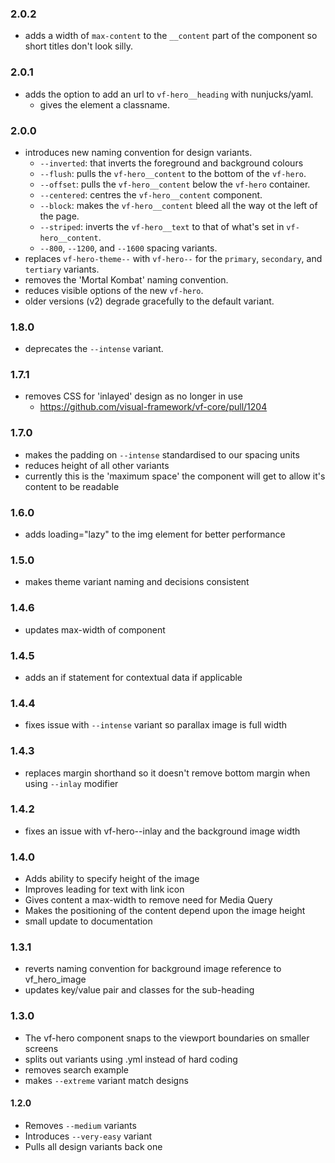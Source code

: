 ### 2.0.2

* adds a width of `max-content` to the `__content` part of the component so short titles don't look silly.

### 2.0.1

* adds the option to add an url to `vf-hero__heading` with nunjucks/yaml.
  * gives the element a classname.

### 2.0.0

* introduces new naming convention for design variants.
  * `--inverted`: that inverts the foreground and background colours
  * `--flush`: pulls the `vf-hero__content` to the bottom of the `vf-hero`.
  * `--offset`: pulls the `vf-hero__content` below the `vf-hero` container.
  * `--centered`: centres the `vf-hero__content` component.
  * `--block`: makes the `vf-hero__content` bleed all the way ot the left of the page.
  * `--striped`: inverts the `vf-hero__text` to that of what's set in `vf-hero__content`.
  * `--800`, `--1200`, and `--1600` spacing variants.
* replaces `vf-hero-theme--` with `vf-hero--` for the `primary`, `secondary`, and `tertiary` variants.
* removes the 'Mortal Kombat' naming convention.
* reduces visible options of the new `vf-hero`.
* older versions (v2) degrade gracefully to the default variant.

### 1.8.0

* deprecates the `--intense` variant.

### 1.7.1

* removes CSS for 'inlayed' design as no longer in use
  * https://github.com/visual-framework/vf-core/pull/1204

### 1.7.0

* makes the padding on `--intense` standardised to our spacing units
* reduces height of all other variants
* currently this is the 'maximum space' the component will get to allow it's content to be readable

### 1.6.0

* adds loading="lazy" to the img element for better performance

### 1.5.0

* makes theme variant naming and decisions consistent

### 1.4.6

* updates max-width of component

### 1.4.5

* adds an if statement for contextual data if applicable

### 1.4.4

* fixes issue with `--intense` variant so parallax image is full width

### 1.4.3

* replaces margin shorthand so it doesn't remove bottom margin when using `--inlay` modifier

### 1.4.2

* fixes an issue with vf-hero--inlay and the background image width

### 1.4.0

* Adds ability to specify height of the image
* Improves leading for text with link icon
* Gives content a max-width to remove need for Media Query
* Makes the positioning of the content depend upon the image height
* small update to documentation

### 1.3.1

* reverts naming convention for background image reference to vf_hero_image
* updates key/value pair and classes for the sub-heading

### 1.3.0

* The vf-hero component snaps to the viewport boundaries on smaller screens
* splits out variants using .yml instead of hard coding
* removes search example
* makes `--extreme` variant match designs

#### 1.2.0

* Removes `--medium` variants
* Introduces `--very-easy` variant
* Pulls all design variants back one
